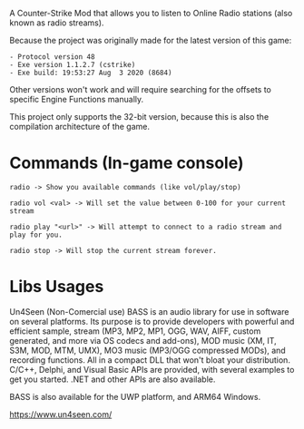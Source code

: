 A Counter-Strike Mod that allows you to listen to Online Radio stations (also known as radio streams).

Because the project was originally made for the latest version of this game:
```
- Protocol version 48
- Exe version 1.1.2.7 (cstrike)
- Exe build: 19:53:27 Aug  3 2020 (8684)
```

Other versions won't work and will require searching for the offsets to specific Engine Functions manually.

This project only supports the 32-bit version, because this is also the compilation architecture of the game.

# Commands (In-game console)

```
radio -> Show you available commands (like vol/play/stop)
```

```
radio vol <val> -> Will set the value between 0-100 for your current stream
```

```
radio play "<url>" -> Will attempt to connect to a radio stream and play for you.
```

```
radio stop -> Will stop the current stream forever.
```

# Libs Usages

Un4Seen (Non-Comercial use)
BASS is an audio library for use in software on several platforms. Its purpose is to provide developers with powerful and efficient sample, stream (MP3, MP2, MP1, OGG, WAV, AIFF, custom generated, and more via OS codecs and add-ons), MOD music (XM, IT, S3M, MOD, MTM, UMX), MO3 music (MP3/OGG compressed MODs), and recording functions. All in a compact DLL that won't bloat your distribution.
C/C++, Delphi, and Visual Basic APIs are provided, with several examples to get you started. .NET and other APIs are also available.

BASS is also available for the UWP platform, and ARM64 Windows.

https://www.un4seen.com/
